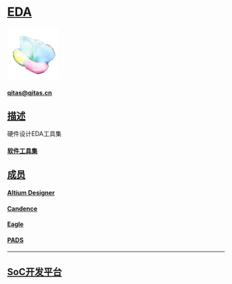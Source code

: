 ﻿# [EDA](https://github.com/sochub/EDA) 

[![sites](SoC/SoC.png)](http://www.qitas.cn) 

####  qitas@qitas.cn

## [描述](https://github.com/sochub/EDA/wiki) 

硬件设计EDA工具集

#### [软件工具集](https://github.com/sochub/toolchain) 

## [成员](https://github.com/sochub/EDA/wiki)  

#### [Altium Designer](https://github.com/sochub/AltiumDesigner) 

#### [Candence](https://github.com/sochub/Candence) 

#### [Eagle](https://github.com/sochub/Eagle) 

#### [PADS](https://github.com/sochub/PADS) 

---

##  [SoC开发平台](http://www.qitas.cn)   

